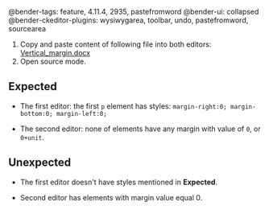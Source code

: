 @bender-tags: feature, 4.11.4, 2935, pastefromword
@bender-ui: collapsed
@bender-ckeditor-plugins: wysiwygarea, toolbar, undo, pastefromword, sourcearea

1. Copy and paste content of following file into both editors:
[Vertical_margin.docx](../generated/_fixtures/Vertical_margin/Vertical_margin.docx)
1. Open source mode.

## Expected

- The first editor: the first `p` element has styles:
```margin-right:0; margin-bottom:0; margin-left:0;```

- The second editor: none of elements have any margin with value of `0`, or `0+unit`.

## Unexpected

- The first editor doesn't have styles mentioned in **Expected**.

- Second editor has elements with margin value equal 0.
